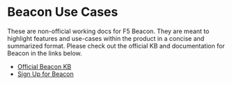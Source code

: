 # Beacon Use Cases

These are non-official working docs for F5 Beacon. They are meant to highlight features and use-cases within the product in a concise and summarized format. Please check out the official KB and documentation for Beacon in the links below.

- [Official Beacon KB](https://f5cloudservices.zendesk.com/hc/en-us/categories/360004158873-Beacon-Preview-)
- [Sign Up for Beacon](https://portal.cloudservices.f5.com/register?subscribe=c-aacHacMCM8)

